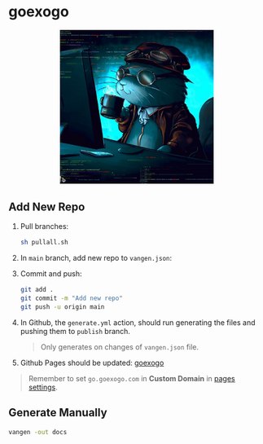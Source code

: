 # goexogo

<p align="center">
<img src="assets/images/_4d9e52eb-551a-44c4-8f05-532d73cedb10.jpg" alt=“goexogo” title="goexogo" width="60%" height="60%">
</p>

## Add New Repo

1. Pull branches:

   ```sh
   sh pullall.sh
   ```

2. In `main` branch, add new repo to `vangen.json`:

3. Commit and push:

   ```sh
   git add .
   git commit -m "Add new repo"
   git push -u origin main
   ```

4. In Github, the `generate.yml` action, should run generating the files and pushing them to `publish` branch.

   > Only generates on changes of `vangen.json` file.

5. Github Pages should be updated: [goexogo](https://go.goexogo.com/)

> Remember to set `go.goexogo.com` in **Custom Domain** in [pages settings](https://github.com/diegosz/goexogo/settings/pages).

## Generate Manually

```sh
vangen -out docs
```
